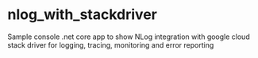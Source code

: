 # nlog_with_stackdriver
Sample console .net core app to show NLog integration with google cloud stack driver for logging, tracing, monitoring and error reporting
